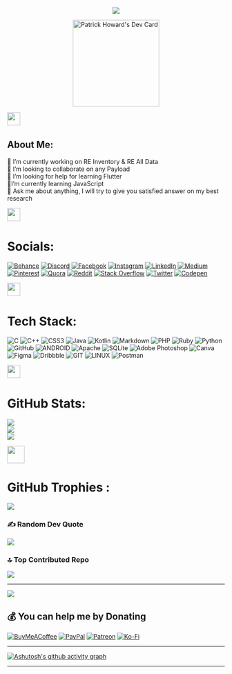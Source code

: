 <!-- <div align="center">
# <img src="https://user-images.githubusercontent.com/74038190/213844263-a8897a51-32f4-4b3b-b5c2-e1528b89f6f3.png" width="50px" /> &nbsp;Hi i'm Deep Golakiya &nbsp; <img src="https://user-images.githubusercontent.com/74038190/213844263-a8897a51-32f4-4b3b-b5c2-e1528b89f6f3.png" width="50px" />
</div>   -->



<p align="center">
    <img src="https://readme-typing-svg.demolab.com/?lines=Android%20App%20Developer;Always%20learning%20new%20things&font=Fira%20Code&center=true&width=440&height=45&color=70a5fd&vCenter=true&pause=1000&size=22" /></a>
</p>

<p align="center" style="width: 100%;">
  <a href="https://app.daily.dev/deepbajud"><img align="center" src="https://api.daily.dev/devcards/311e2833365f4f69a8d6242a9489b109.png?r=ylj" width="200" alt="Patrick Howard's Dev Card"/></a>
</p>

<summary align="left">
<img src="https://discords.com/_next/image?url=https%3A%2F%2Fcdn.discordapp.com%2Femojis%2F954826406720856084.gif%3Fv%3D1&w=64&q=75" width="30px"> ‎‎ <h2>About Me:</h2>
  </summary>

🔭 I’m currently working on RE Inventory & RE All Data<br>👯 I’m looking to collaborate on any Payload<br>🤝 I’m looking for help for learning Flutter<br>🌱I’m currently learning JavaScript<br>💬 Ask me about anything, I will try to give you satisfied answer on my best research<br>


<summary align="left">
<img src="https://discords.com/_next/image?url=https%3A%2F%2Fcdn.discordapp.com%2Femojis%2F808336213073199155.gif%3Fv%3D1&w=64&q=75" width="30px"> ‎  ‎ <h1>Socials:</h1>
</summary>


[![Behance](https://img.shields.io/badge/Behance-1769ff?logo=behance&logoColor=white)](https://behance.net/deepbajud) [![Discord](https://img.shields.io/badge/Discord-%237289DA.svg?logo=discord&logoColor=white)](https://discord.gg/4VrHKAHpZf) [![Facebook](https://img.shields.io/badge/Facebook-%231877F2.svg?logo=Facebook&logoColor=white)](https://facebook.com/deep.golakiya) [![Instagram](https://img.shields.io/badge/Instagram-%23E4405F.svg?logo=Instagram&logoColor=white)](https://instagram.com/deep_golakiya_1) [![LinkedIn](https://img.shields.io/badge/LinkedIn-%230077B5.svg?logo=linkedin&logoColor=white)](https://linkedin.com/in/deep-golakiya-255bb2261) [![Medium](https://img.shields.io/badge/Medium-12100E?logo=medium&logoColor=white)](https://medium.com/@dbajud) [![Pinterest](https://img.shields.io/badge/Pinterest-%23E60023.svg?logo=Pinterest&logoColor=white)](https://pinterest.com/deepbajud) [![Quora](https://img.shields.io/badge/Quora-%23B92B27.svg?logo=Quora&logoColor=white)](https://quora.com/profile/Deep-Golakiya-7) [![Reddit](https://img.shields.io/badge/Reddit-%23FF4500.svg?logo=Reddit&logoColor=white)](https://reddit.com/user/deepbajud) [![Stack Overflow](https://img.shields.io/badge/-Stackoverflow-FE7A16?logo=stack-overflow&logoColor=white)](https://stackoverflow.com/users/21010520) [![Twitter](https://img.shields.io/badge/Twitter-%231DA1F2.svg?logo=Twitter&logoColor=white)](https://twitter.com/dbajud) [![Codepen](https://img.shields.io/badge/Codepen-000000?style=for-the-badge&logo=codepen&logoColor=white)](https://codepen.io/deepbajud) 

<summary align="left">
    <img src="https://discords.com/_next/image?url=https%3A%2F%2Fcdn.discordapp.com%2Femojis%2F948076505660018728.gif%3Fv%3D1&w=64&q=75" width="30px"> ‎ ‎ <h1> Tech Stack:</h1>
  </summary>

![C](https://img.shields.io/badge/c-%2300599C.svg?style=for-the-badge&logo=c&logoColor=white) ![C++](https://img.shields.io/badge/c++-%2300599C.svg?style=for-the-badge&logo=c%2B%2B&logoColor=white) ![CSS3](https://img.shields.io/badge/css3-%231572B6.svg?style=for-the-badge&logo=css3&logoColor=white) ![Java](https://img.shields.io/badge/java-%23ED8B00.svg?style=for-the-badge&logo=java&logoColor=white) ![Kotlin](https://img.shields.io/badge/kotlin-%230095D5.svg?style=for-the-badge&logo=kotlin&logoColor=white) ![Markdown](https://img.shields.io/badge/markdown-%23000000.svg?style=for-the-badge&logo=markdown&logoColor=white) ![PHP](https://img.shields.io/badge/php-%23777BB4.svg?style=for-the-badge&logo=php&logoColor=white) ![Ruby](https://img.shields.io/badge/ruby-%23CC342D.svg?style=for-the-badge&logo=ruby&logoColor=white) ![Python](https://img.shields.io/badge/python-3670A0?style=for-the-badge&logo=python&logoColor=ffdd54) ![GitHub](https://img.shields.io/badge/GitHub-%23121011.svg?style=for-the-badge&logo=github&logoColor=white) ![ANDROID](https://img.shields.io/badge/android-%2320232a.svg?style=for-the-badge&logo=android&logoColor=%a4c639) ![Apache](https://img.shields.io/badge/apache-%23D42029.svg?style=for-the-badge&logo=apache&logoColor=white) ![SQLite](https://img.shields.io/badge/sqlite-%2307405e.svg?style=for-the-badge&logo=sqlite&logoColor=white) ![Adobe Photoshop](https://img.shields.io/badge/adobephotoshop-%2331A8FF.svg?style=for-the-badge&logo=adobephotoshop&logoColor=white) ![Canva](https://img.shields.io/badge/Canva-%2300C4CC.svg?style=for-the-badge&logo=Canva&logoColor=white) 	![Figma](https://img.shields.io/badge/figma-%23F24E1E.svg?style=for-the-badge&logo=figma&logoColor=white) ![Dribbble](https://img.shields.io/badge/Dribbble-EA4C89?style=for-the-badge&logo=dribbble&logoColor=white) ![GIT](https://img.shields.io/badge/Git-fc6d26?style=for-the-badge&logo=git&logoColor=white) ![LINUX](https://img.shields.io/badge/Linux-FCC624?style=for-the-badge&logo=linux&logoColor=black) ![Postman](https://img.shields.io/badge/Postman-FF6C37?style=for-the-badge&logo=postman&logoColor=white)

<summary align="left">
    <img src="https://discords.com/_next/image?url=https%3A%2F%2Fcdn.discordapp.com%2Femojis%2F1095708048506503279.gif%3Fv%3D1&w=64&q=75" width="30px"> ‎ ‎ <h1>GitHub Stats:</h1>
  </summary> 



![](https://github-readme-stats.vercel.app/api?username=deepbajud&theme=tokyonight&hide_border=false&include_all_commits=false&count_private=false)<br/>
![](https://github-readme-streak-stats.herokuapp.com/?user=deepbajud&theme=tokyonight&hide_border=false)<br/>
![](https://github-readme-stats.vercel.app/api/top-langs/?username=deepbajud&theme=tokyonight&hide_border=false&include_all_commits=false&count_private=false&layout=compact)



<!-- ![Top Langs](https://github-readme-stats.vercel.app/api/top-langs/?username=deepbajud&langs_count=8&card_width=450&theme=tokyonight&hide_border=true&include_all_commits=true)






<!--  <a href="https://github.com/deepbajud/convoychat">
  <img height=350 align="center" src="https://github-readme-stats.vercel.app/api/top-langs?username=deepbajud&theme=tokyonight&hide_border=true&include_all_commits=true&count_private=false&layout=compact&langs_count=10&card_width=450" /><!--200,330-->
</a>


<!-- ![](https://github-readme-stats.vercel.app/api/top-langs/?username=deepbajud&theme=tokyonight&hide_border=true&include_all_commits=true&count_private=false&layout=compact) 
<hr>
<p><img align="left" src="https://github-readme-stats.vercel.app/api/top-langs?username=virajpatel16&show_icons=true&locale=en&layout=compact" alt="deepbajud" /></p>
<hr> -->



<summary align="left">
<img src="https://discords.com/_next/image?url=https%3A%2F%2Fcdn.discordapp.com%2Femojis%2F985735061200580609.gif%3Fv%3D1&w=64&q=75" width="40px"> <h1> GitHub Trophies : </h1> 
  </summary>
<!-- 
![](https://github-profile-trophy.vercel.app/?username=deepbajud&theme=tokyonight&no-frame=false&no-bg=false&margin-w=4)
-->
<img src="https://github-profile-trophy.vercel.app/?username=deepbajud&theme=juicyfresh&no-bg=true" />
<!--## 🐦 Latest Tweet
[![](https://gtce.itsvg.in/api?username=dbajud)](https://github.com/VishwaGauravIn/github-twitter-card-embed)-->

### ✍️ Random Dev Quote
![](https://quotes-github-readme.vercel.app/api?type=horizontal&theme=tokyonight)

### 🔝 Top Contributed Repo
![](https://github-contributor-stats.vercel.app/api?username=deepbajud&limit=5&theme=dark&combine_all_yearly_contributions=true)

---
[![](https://visitcount.itsvg.in/api?id=deepbajud&icon=2&color=6)](https://visitcount.itsvg.in)

  ## 💰 You can help me by Donating
  [![BuyMeACoffee](https://img.shields.io/badge/Buy%20Me%20a%20Coffee-ffdd00?style=for-the-badge&logo=buy-me-a-coffee&logoColor=black)](https://buymeacoffee.com/dbajud) [![PayPal](https://img.shields.io/badge/PayPal-00457C?style=for-the-badge&logo=paypal&logoColor=white)](https://paypal.me/deep364210) [![Patreon](https://img.shields.io/badge/Patreon-F96854?style=for-the-badge&logo=patreon&logoColor=white)](https://patreon.com/DeepGolakiya) [![Ko-Fi](https://img.shields.io/badge/Ko--fi-F16061?style=for-the-badge&logo=ko-fi&logoColor=white)](https://ko-fi.com/deepgolakiya) 



<hr>

[![Ashutosh's github activity graph](https://github-readme-activity-graph.vercel.app/graph?username=deepbajud&bg_color=1a1b27&color=70a5fd&line=70a5fd&point=#70a5fd&area=true&hide_border=true)](https://linkedin.com/in/deep-golakiya-255bb2261)





<!--  ## 🐍 A Snake Eating my Contributions Graph
	
<p align = "center">
	<img src = "https://github.com/7oSkaaa/7oSkaaa/blob/output/github-contribution-grid-snake.svg?" alt = "Snake Game"/>
</p> -->


---

  
<!-- Proudly created with GPRM ( https://gprm.itsvg.in ) -->

